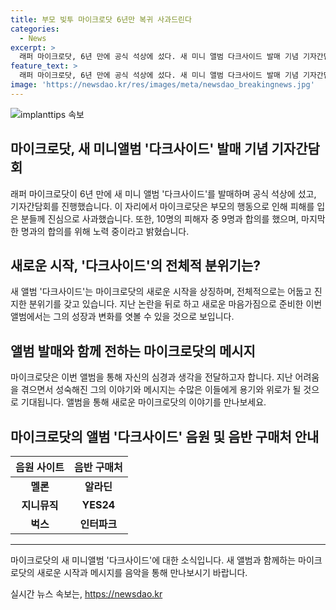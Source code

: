 ```yaml
---
title: 부모 빚투 마이크로닷 6년만 복귀 사과드린다
categories:
  - News
excerpt: >
  래퍼 마이크로닷, 6년 만에 공식 석상에 섰다. 새 미니 앨범 다크사이드 발매 기념 기자간담회에서 피해 입은 사람들에게 사과했으며, 10명의 피해자 중 9명과 합의했다고 전했다. 부모의 빚투 논란 이후 처음으로 대중과 소통하며 사죄한 마이크로닷의 변화에 관심이 쏠릴 전망이다.
feature_text: >
  래퍼 마이크로닷, 6년 만에 공식 석상에 섰다. 새 미니 앨범 다크사이드 발매 기념 기자간담회에서 피해 입은 사람들에게 사과했으며, 10명의 피해자 중 9명과 합의했다고 전했다. 부모의 빚투 논란 이후 처음으로 대중과 소통하며 사죄한 마이크로닷의 변화에 관심이 쏠릴 전망이다.
image: 'https://newsdao.kr/res/images/meta/newsdao_breakingnews.jpg'
---
```


<p><img src="https://newsdao.kr/res/images/meta/newsdao_breakingnews.jpg" alt="implanttips 속보" /></p>

<h2 data-ke-size="size26">마이크로닷, 새 미니앨범 '다크사이드' 발매 기념 기자간담회</h2>

<p data-ke-size="size16">래퍼 마이크로닷이 6년 만에 새 미니 앨범 '다크사이드'를 발매하며 공식 석상에 섰고, 기자간담회를 진행했습니다. 이 자리에서 마이크로닷은 부모의 행동으로 인해 피해를 입은 분들께 진심으로 사과했습니다. 또한, 10명의 피해자 중 9명과 합의를 했으며, 마지막 한 명과의 합의를 위해 노력 중이라고 밝혔습니다.</p>

<h2 data-ke-size="size26">새로운 시작, '다크사이드'의 전체적 분위기는?</h2>

<p data-ke-size="size16">새 앨범 '다크사이드'는 마이크로닷의 새로운 시작을 상징하며, 전체적으로는 어둡고 진지한 분위기를 갖고 있습니다. 지난 논란을 뒤로 하고 새로운 마음가짐으로 준비한 이번 앨범에서는 그의 성장과 변화를 엿볼 수 있을 것으로 보입니다.</p>

<h2 data-ke-size="size26">앨범 발매와 함께 전하는 마이크로닷의 메시지</h2>

<p data-ke-size="size16">마이크로닷은 이번 앨범을 통해 자신의 심경과 생각을 전달하고자 합니다. 지난 어려움을 겪으면서 성숙해진 그의 이야기와 메시지는 수많은 이들에게 용기와 위로가 될 것으로 기대됩니다. 앨범을 통해 새로운 마이크로닷의 이야기를 만나보세요.</p>

<h2 data-ke-size="size26">마이크로닷의 앨범 '다크사이드' 음원 및 음반 구매처 안내</h2>

<table>
    <thead>
        <tr>
            <th>음원 사이트</th>
            <th>음반 구매처</th>
        </tr>
    </thead>
    <tbody>
        <tr>
            <td style="text-align: center; height: 17px;"><b>멜론</b></td>
            <td style="text-align: center; height: 17px;"><b>알라딘</b></td>
        </tr>
        <tr>
            <td style="text-align: center; height: 17px;"><b>지니뮤직</b></td>
            <td style="text-align: center; height: 17px;"><b>YES24</b></td>
        </tr>
        <tr>
            <td style="text-align: center; height: 17px;"><b>벅스</b></td>
            <td style="text-align: center; height: 17px;"><b>인터파크</b></td>
        </tr>
    </tbody>
</table>

<hr>

<p data-ke-size="size16">마이크로닷의 새 미니앨범 '다크사이드'에 대한 소식입니다. 새 앨범과 함께하는 마이크로닷의 새로운 시작과 메시지를 음악을 통해 만나보시기 바랍니다.</p>
실시간 뉴스 속보는, <a href="https://newsdao.kr" rel="dofollow">https://newsdao.kr</a>


